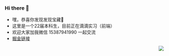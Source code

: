 ### Hi there 👋

<!--
**HanxingYf/HanxingYf** is a ✨ _special_ ✨ repository because its `README.md` (this file) appears on your GitHub profile.

Here are some ideas to get you started:

- 🔭 I’m currently working on ...
- 🌱 I’m currently learning ...
- 👯 I’m looking to collaborate on ...
- 🤔 I’m looking for help with ...
- 💬 Ask me about ...
- 📫 How to reach me: ...
- 😄 Pronouns: ...
- ⚡ Fun fact: ...
-->
- 嘿，恭喜你发现发现宝藏💎
- 这里是一个22届本科生，目前正在滴滴实习（前端）
- 欢迎大家加我微信 15387941990 一起交流
- [掘金链接](https://juejin.cn/user/1987552097864750)

<img align="right" src="https://github-readme-stats.vercel.app/api?username=HanxingYf&show_icons=true">

